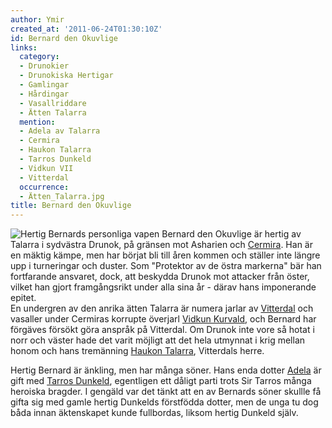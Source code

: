 ```yaml
---
author: Ymir
created_at: '2011-06-24T01:30:10Z'
id: Bernard den Okuvlige
links:
  category:
  - Drunokier
  - Drunokiska Hertigar
  - Gamlingar
  - Hårdingar
  - Vasallriddare
  - Ätten Talarra
  mention:
  - Adela av Talarra
  - Cermira
  - Haukon Talarra
  - Tarros Dunkeld
  - Vidkun VII
  - Vitterdal
  occurrence:
  - Ätten_Talarra.jpg
title: Bernard den Okuvlige
---
```


![Hertig Bernards personliga vapen] Bernard den Okuvlige är hertig av Talarra i sydvästra Drunok, på
gränsen mot Asharien och [Cermira]. Han är en mäktig kämpe, men har börjat bli till åren kommen och
ställer inte längre upp i turneringar och duster. Som "Protektor av de östra markerna" bär han
fortfarande ansvaret, dock, att beskydda Drunok mot attacker från öster, vilket han gjort
framgångsrikt under alla sina år - därav hans imponerande epitet.\
En undergren av den anrika ätten Talarra är numera jarlar av [Vitterdal] och vasaller under Cermiras
korrupte överjarl [Vidkun Kurvald], och Bernard har förgäves försökt göra anspråk på Vitterdal. Om
Drunok inte vore så hotat i norr och väster hade det varit möjligt att det hela utmynnat i krig
mellan honom och hans tremänning [Haukon Talarra], Vitterdals herre.

Hertig Bernard är änkling, men har många söner. Hans enda dotter [Adela] är gift med [Tarros
Dunkeld], egentligen ett dåligt parti trots Sir Tarros många heroiska bragder. I gengäld var det
tänkt att en av Bernards söner skullle få gifta sig med gamle hertig Dunkelds förstfödda dotter, men
de unga tu dog båda innan äktenskapet kunde fullbordas, liksom hertig Dunkeld själv.

  [Hertig Bernards personliga vapen]: Ätten_Talarra.jpg "Hertig Bernards personliga vapen"
  [Cermira]: Cermira
  [Vitterdal]: Vitterdal
  [Vidkun Kurvald]: Vidkun_VII
  [Haukon Talarra]: Haukon_Talarra
  [Adela]: Adela_av_Talarra
  [Tarros Dunkeld]: Tarros_Dunkeld